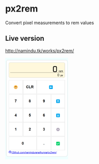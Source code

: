# px2rem
Convert pixel measurements to rem values


## Live version

http://namindu.tk/works/px2rem/

<img src="screenshot.png" width="200">